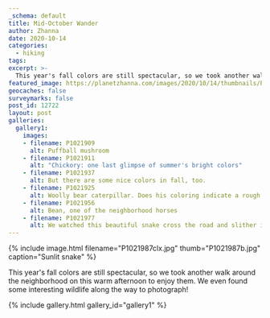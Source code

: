 ```yaml
---
_schema: default
title: Mid-October Wander
author: Zhanna
date: 2020-10-14
categories:
  - hiking
tags:
excerpt: >-
  This year's fall colors are still spectacular, so we took another walk around the neighborhood on this warm afternoon to enjoy them. We even found some interesting wildlife along the way to photograph!
featured_image: https://planetzhanna.com/images/2020/10/14/thumbnails/P1021987b.jpg
geocaches: false
surveymarks: false
post_id: 12722
layout: post
galleries:
  gallery1:
    images:
    - filename: P1021909
      alt: Puffball mushroom
    - filename: P1021911
      alt: "Chickory: one last glimpse of summer's bright colors"
    - filename: P1021937
      alt: But there are some nice colors in fall, too.
    - filename: P1021925
      alt: Woolly bear caterpillar. Does his coloring indicate a rough start to winter?
    - filename: P1021956
      alt: Bean, one of the neighborhood horses
    - filename: P1021977
      alt: We watched this beautiful snake cross the road and slither into the leaves.    
---
```


{% include image.html filename="P1021987clx.jpg" thumb="P1021987b.jpg" caption="Sunlit snake" %}

This year's fall colors are still spectacular, so we took another walk around the neighborhood on this warm afternoon to enjoy them. We even found some interesting wildlife along the way to photograph!

{% include gallery.html gallery_id="gallery1" %}
